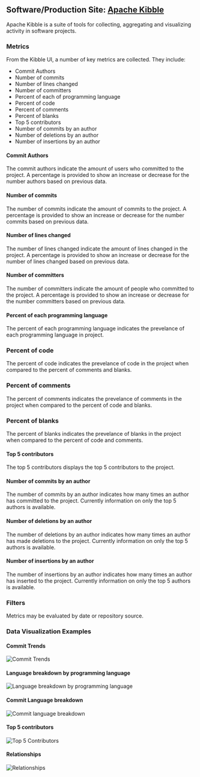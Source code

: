 ## Software/Production Site: [Apache Kibble](https://github.com/apache/kibble)

Apache Kibble is a suite of tools for collecting, aggregating and visualizing activity in software projects. 

### Metrics

From the Kibble UI, a number of key metrics are collected. They include:
* Commit Authors
* Number of commits
* Number of lines changed
* Number of committers 
* Percent of each of programming language
* Percent of code
* Percent of comments
* Percent of blanks
* Top 5 contributors
* Number of commits by an author
* Number of deletions by an author
* Number of insertions by an author

#### Commit Authors
The commit authors indicate the amount of users who committed to the project. A percentage is provided to show an increase or decrease for the number authors based on previous data. 

#### Number of commits
The number of commits indicate the amount of commits to the project. A percentage is provided to show an increase or decrease for the number commits based on previous data. 

#### Number of lines changed
The number of lines changed indicate the amount of lines changed in the project. A percentage is provided to show an increase or decrease for the number of lines changed based on previous data. 

#### Number of committers 
The number of committers indicate the amount of people who committed to the project. A percentage is provided to show an increase or decrease for the number committers based on previous data. 

#### Percent of each programming language
The percent of each programming language indicates the prevelance of each programming language in project. 

### Percent of code
The percent of code indicates the prevelance of code in the project when compared to the percent of comments and blanks. 

### Percent of comments
The percent of comments indicates the prevelance of comments in the project when compared to the percent of code and blanks. 

### Percent of blanks
The percent of blanks indicates the prevelance of blanks in the project when compared to the percent of code and comments. 

#### Top 5 contributors
The top 5 contributors displays the top 5 contributors to the project. 

#### Number of commits by an author
The number of commits by an author indicates how many times an author has committed to the project. Currently information on only the top 5 authors is available. 

#### Number of deletions by an author
The number of deletions by an author indicates how many times an author has made deletions to the project. Currently information on only the top 5 authors is available. 

#### Number of insertions by an author
The number of insertions by an author indicates how many times an author has inserted to the project. Currently information on only the top 5 authors is available. 

### Filters

Metrics may be evaluated by date or repository source. 

### Data Visualization Examples
#### Commit Trends
![Commit Trends](https://user-images.githubusercontent.com/22136995/36503717-a845f77e-1713-11e8-8ce5-9b1b862c9cca.jpg)

#### Language breakdown by programming language
![Language breakdown by programming language](https://user-images.githubusercontent.com/22136995/36503726-b05df72c-1713-11e8-8232-05ae3ae69e22.jpg)

#### Commit Language breakdown 
![Commit language breakdown](https://user-images.githubusercontent.com/22136995/36503725-b0470d6e-1713-11e8-89b5-0c8a98eb5739.jpg)

#### Top 5 contributors
![Top 5 Contributors](https://user-images.githubusercontent.com/22136995/36503736-b505d542-1713-11e8-97dc-e8ef3d339226.jpg)

#### Relationships 
![Relationships](https://user-images.githubusercontent.com/22136995/36505780-2ee9af2c-171a-11e8-8eb9-0a60bb5e5f84.jpg)


